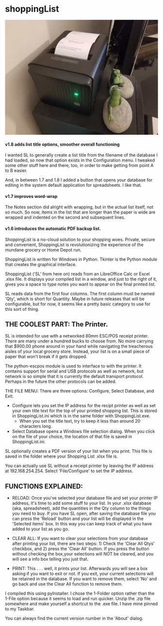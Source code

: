 # shoppingList
![The List and The Printer](./pics/sm_ShpLstPrinter.jpg)

#### v1.8 adds list title options, smoother overall functioning

I wanted SL to generally create a list title from the filename of the database I had loaded, so now that option exists in the Configuration menu.  I tweaked some other stuff here and there, too, in order to make getting from point A to B easier.

And, in between 1.7 and 1.8 I added a button that opens your database for editing in the system default application for spreadsheets.  I like that.

#### v1.7 improves word-wrap

The Notes section did alright with wrapping, but in the actual list itself, not so much.  So now, items in the list that are longer than the paper is wide are wrapped and indented on the second and subsequent lines.

#### v1.6 introduces the automatic PDF backup list.

ShoppingList is a no-cloud solution to your shopping woes. Private, secure and convenient, ShoppingList is revolutionizing the experience of the mundane grocery or Home Depot run.

ShoppingList is written for Windows in Python. Tkinter is the Python module that creates the graphical interface.

ShoppingList ('SL' from here on) reads from an LibreOffice Calc or Excel .xlsx file. It displays your compiled list in a window, and just to the right of it, gives you a space to type notes you want to appear on the final printed list.

SL reads data from the first four columns.  The first column must be named 'Qty', which is short for Quantity. Maybe in future releases that will be configurable, but for now, it seems like a pretty basic category to use for this sort of thing.


## THE COOLEST PART: The Printer.

SL is intended for use with a networked 80mm ESC/POS receipt printer. There are many under a hundred bucks to choose from. No more carrying that $900.00 phone around in your hand while navigating the treacherous aisles of your local grocery store.  Instead, your list is on a small piece of paper that won't break if it gets dropped.

The python-escpos module is used to interface to with the printer.  It contains support for serial and USB protocols as well as network, but network is so simple that it is currently the default transport protocol. Perhaps in the future the other protocols can be added.

THE FILE MENU: There are three options: Configure, Select Database, and Exit.  
 - Configure lets you set the IP address for the recipt printer as well as set your own title text for the top of your printed shopping list.  This is stored in ShoppingList.ini which is in the same folder with ShoppingList.exe.
    - When you set the title text, try to keep it less than around 20 characters long.
 - Select Database opens a Windows file selection dialog.  When you click on the file of your choice, the location of that file is saved in ShoppingList.ini.

SL optionally creates a PDF version of your list when you print. This file is saved in the folder where your Shopping List .xlsx file is. 

You can actually use SL without a receipt printer by leaving the IP address at 192.168.254.254.  Select 'File/Configure' to set the IP address.

## FUNCTIONS EXPLAINED:

 - RELOAD: Once you've selected your database file and set your printer IP address, it's time to add some stuff to your list.  In your .xlsx database (aka, spreadsheet), add the quantities in the Qty column to the things you need to buy.  If you have SL open, after saving the database file you can press the 'Reload' button and your list will be displayed in the 'Selected items' box. In this way you can keep track of what you have added to your list as you go.

 - CLEAR ALL: If you want to clear your selections from your database after printing your list, there are two steps:  1) Check the 'Clear All Qtys' checkbox, and 2) press the 'Clear All' button.  If you press the button without checking the box,your selections will NOT be cleared, and you will see a info box telling you just that.

 - PRINT: This . . . well, it prints your list.  Afterwards you will see a box asking if you want to exit or not.  If you exit, your current selections will be retained in the database.  If you want to remove them, select 'No' and go back and use the Clear All function to remove them.

I compiled this using pyInstaller.  I chose the 1-Folder option rather than the 1-File option because it seems to load and run quicker.  Unzip the .zip file somewhere and make yourself a shortcut to the .exe file.  I have mine pinned to my Taskbar.

You can always find the current version number in the 'About' dialog.

